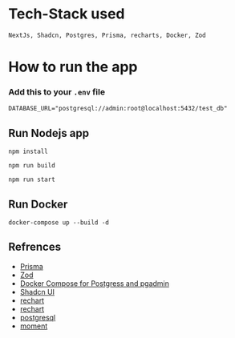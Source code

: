 # Tech-Stack used

```
NextJs, Shadcn, Postgres, Prisma, recharts, Docker, Zod
```

# How to run the app

### Add this to your `.env` file

```
DATABASE_URL="postgresql://admin:root@localhost:5432/test_db"
```

###

## Run Nodejs app

```
npm install
```

```
npm run build
```

```
npm run start
```

## Run Docker

```
docker-compose up --build -d
```

## Refrences

- [Prisma](https://www.youtube.com/watch?v=_ER9jHiylAo&t=619s)
- [Zod](https://github.com/colinhacks/zod)
- [Docker Compose for Postgress and pgadmin](https://medium.com/@jewelski/quickly-set-up-a-local-postgres-database-using-docker-5098052a4726)
- [Shadcn UI](https://ui.shadcn.com)
- [rechart](https://www.youtube.com/watch?v=nSsTDx9rgwk&t=12s)
- [rechart](https://www.youtube.com/watch?v=Fu_YFp-9xoQ&t=115s)
- [postgresql](https://www.youtube.com/watch?v=cnzka7kF5Zk&t=27s)
- [moment](https://momentjs.com/)
